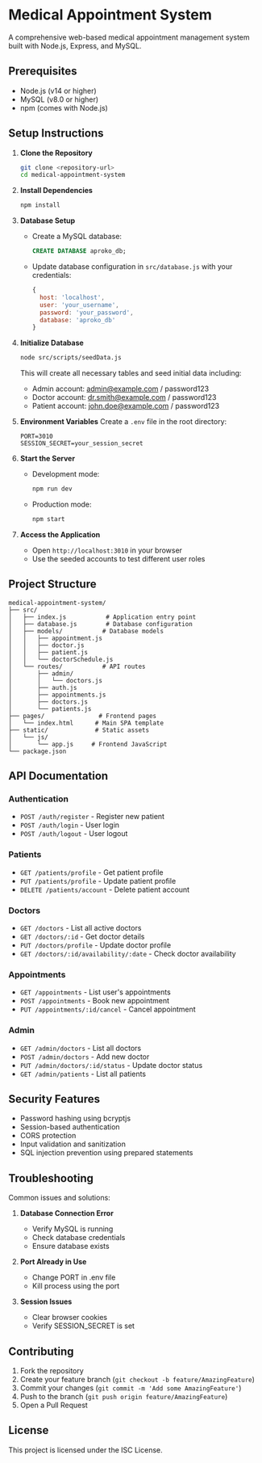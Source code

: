 # Medical Appointment System

A comprehensive web-based medical appointment management system built with Node.js, Express, and MySQL.

## Prerequisites

- Node.js (v14 or higher)
- MySQL (v8.0 or higher)
- npm (comes with Node.js)

## Setup Instructions

1. **Clone the Repository**
   ```bash
   git clone <repository-url>
   cd medical-appointment-system
   ```

2. **Install Dependencies**
   ```bash
   npm install
   ```

3. **Database Setup**
   - Create a MySQL database:
     ```sql
     CREATE DATABASE aproko_db;
     ```
   - Update database configuration in `src/database.js` with your credentials:
     ```javascript
     {
       host: 'localhost',
       user: 'your_username',
       password: 'your_password',
       database: 'aproko_db'
     }
     ```

4. **Initialize Database**
   ```bash
   node src/scripts/seedData.js
   ```
   This will create all necessary tables and seed initial data including:
   - Admin account: admin@example.com / password123
   - Doctor account: dr.smith@example.com / password123
   - Patient account: john.doe@example.com / password123

5. **Environment Variables**
   Create a `.env` file in the root directory:
   ```
   PORT=3010
   SESSION_SECRET=your_session_secret
   ```

6. **Start the Server**
   - Development mode:
     ```bash
     npm run dev
     ```
   - Production mode:
     ```bash
     npm start
     ```

7. **Access the Application**
   - Open `http://localhost:3010` in your browser
   - Use the seeded accounts to test different user roles

## Project Structure

```
medical-appointment-system/
├── src/
│   ├── index.js           # Application entry point
│   ├── database.js        # Database configuration
│   ├── models/           # Database models
│   │   ├── appointment.js
│   │   ├── doctor.js
│   │   ├── patient.js
│   │   └── doctorSchedule.js
│   └── routes/           # API routes
│       ├── admin/
│       │   └── doctors.js
│       ├── auth.js
│       ├── appointments.js
│       ├── doctors.js
│       └── patients.js
├── pages/               # Frontend pages
│   └── index.html      # Main SPA template
├── static/             # Static assets
│   └── js/
│       └── app.js     # Frontend JavaScript
└── package.json
```

## API Documentation

### Authentication
- `POST /auth/register` - Register new patient
- `POST /auth/login` - User login
- `POST /auth/logout` - User logout

### Patients
- `GET /patients/profile` - Get patient profile
- `PUT /patients/profile` - Update patient profile
- `DELETE /patients/account` - Delete patient account

### Doctors
- `GET /doctors` - List all active doctors
- `GET /doctors/:id` - Get doctor details
- `PUT /doctors/profile` - Update doctor profile
- `GET /doctors/:id/availability/:date` - Check doctor availability

### Appointments
- `GET /appointments` - List user's appointments
- `POST /appointments` - Book new appointment
- `PUT /appointments/:id/cancel` - Cancel appointment

### Admin
- `GET /admin/doctors` - List all doctors
- `POST /admin/doctors` - Add new doctor
- `PUT /admin/doctors/:id/status` - Update doctor status
- `GET /admin/patients` - List all patients

## Security Features

- Password hashing using bcryptjs
- Session-based authentication
- CORS protection
- Input validation and sanitization
- SQL injection prevention using prepared statements

## Troubleshooting

Common issues and solutions:

1. **Database Connection Error**
   - Verify MySQL is running
   - Check database credentials
   - Ensure database exists

2. **Port Already in Use**
   - Change PORT in .env file
   - Kill process using the port

3. **Session Issues**
   - Clear browser cookies
   - Verify SESSION_SECRET is set

## Contributing

1. Fork the repository
2. Create your feature branch (`git checkout -b feature/AmazingFeature`)
3. Commit your changes (`git commit -m 'Add some AmazingFeature'`)
4. Push to the branch (`git push origin feature/AmazingFeature`)
5. Open a Pull Request

## License

This project is licensed under the ISC License.